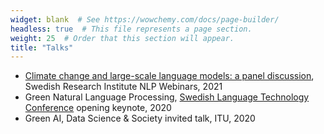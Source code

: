 ```yaml
---
widget: blank  # See https://wowchemy.com/docs/page-builder/
headless: true  # This file represents a page section.
weight: 25  # Order that this section will appear.
title: "Talks"
---
```


* [Climate change and large-scale language models: a panel discussion](https://sv-se.invajo.com/event/aiswedenrise/swedishnlpwebinarsclimatechangeandlargescalelanguagemodelsapaneldiscussion),  Swedish Research Institute NLP Webinars, 2021
* Green Natural Language Processing, [Swedish Language Technology Conference](https://spraakbanken.gu.se/en/sltc2020) opening keynote, 2020
* Green AI, Data Science & Society invited talk, ITU, 2020